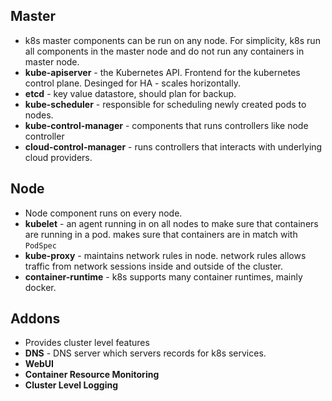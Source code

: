 Master
------

*   k8s master components can be run on any node. For simplicity, k8s run all components in the master node and do not run any containers in master node.
*   **kube-apiserver** - the Kubernetes API. Frontend for the kubernetes control plane. Desinged for HA - scales horizontally.
*   **etcd** - key value datastore, should plan for backup.
*   **kube-scheduler** - responsible for scheduling newly created pods to nodes.
*   **kube-control-manager** - components that runs controllers like node controller
*   **cloud-control-manager** - runs controllers that interacts with underlying cloud providers.

Node
----

*   Node component runs on every node.
*   **kubelet** - an agent running in on all nodes to make sure that containers are running in a pod. makes sure that containers are in match with `PodSpec`
*   **kube-proxy** - maintains network rules in node. network rules allows traffic from network sessions inside and outside of the cluster.
*   **container-runtime** - k8s supports many container runtimes, mainly docker.

Addons
------

*   Provides cluster level features
*   **DNS** - DNS server which servers records for k8s services.
*   **WebUI**
*   **Container Resource Monitoring**
*   **Cluster Level Logging**